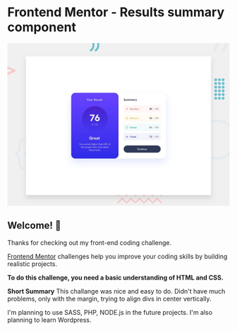 # Frontend Mentor - Results summary component

![Design preview for the Results summary component coding challenge](./design/desktop-preview.jpg)

## Welcome! 👋

Thanks for checking out my front-end coding challenge.

[Frontend Mentor](https://www.frontendmentor.io) challenges help you improve your coding skills by building realistic projects.

**To do this challenge, you need a basic understanding of HTML and CSS.**

**Short Summary**
This challange was nice and easy to do.
Didn't have much problems, only with the margin, trying to align divs in center vertically.

I'm planning to use SASS, PHP, NODE.js in the future projects.
I'm also planning to learn Wordpress.
